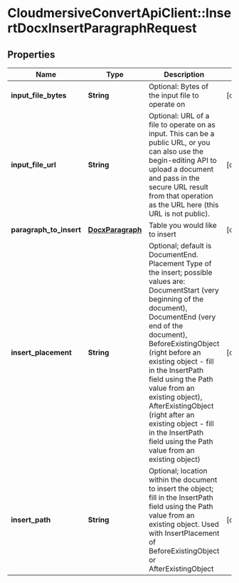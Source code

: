 # CloudmersiveConvertApiClient::InsertDocxInsertParagraphRequest

## Properties
Name | Type | Description | Notes
------------ | ------------- | ------------- | -------------
**input_file_bytes** | **String** | Optional: Bytes of the input file to operate on | [optional] 
**input_file_url** | **String** | Optional: URL of a file to operate on as input.  This can be a public URL, or you can also use the begin-editing API to upload a document and pass in the secure URL result from that operation as the URL here (this URL is not public). | [optional] 
**paragraph_to_insert** | [**DocxParagraph**](DocxParagraph.md) | Table you would like to insert | [optional] 
**insert_placement** | **String** | Optional; default is DocumentEnd.  Placement Type of the insert; possible values are: DocumentStart (very beginning of the document), DocumentEnd (very end of the document), BeforeExistingObject (right before an existing object - fill in the InsertPath field using the Path value from an existing object), AfterExistingObject (right after an existing object - fill in the InsertPath field using the Path value from an existing object) | [optional] 
**insert_path** | **String** | Optional; location within the document to insert the object; fill in the InsertPath field using the Path value from an existing object.  Used with InsertPlacement of BeforeExistingObject or AfterExistingObject | [optional] 


